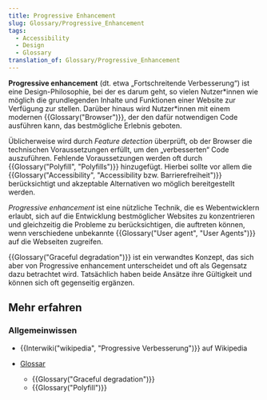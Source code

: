 ```yaml
---
title: Progressive Enhancement
slug: Glossary/Progressive_Enhancement
tags:
  - Accessibility
  - Design
  - Glossary
translation_of: Glossary/Progressive_Enhancement
---
```

**Progressive enhancement** (dt. etwa „Fortschreitende Verbesserung“) ist eine Design-Philosophie, bei der es darum geht, so vielen Nutzer\*innen wie möglich die grundlegenden Inhalte und Funktionen einer Website zur Verfügung zur stellen. Darüber hinaus wird Nutzer\*innen mit einem modernen {{Glossary("Browser")}}, der den dafür notwendigen Code ausführen kann, das bestmögliche Erlebnis geboten.

Üblicherweise wird durch _Feature detection_ überprüft, ob der Browser die technischen Voraussetzungen erfüllt, um den „verbesserten“ Code auszuführen. Fehlende Voraussetzungen werden oft durch {{Glossary("Polyfill", "Polyfills")}} hinzugefügt. Hierbei sollte vor allem die {{Glossary("Accessibility", "Accessibility bzw. Barrierefreiheit")}} berücksichtigt und akzeptable Alternativen wo möglich bereitgestellt werden.

_Progressive enhancement_ ist eine nützliche Technik, die es Webentwicklern erlaubt, sich auf die Entwicklung bestmöglicher Websites zu konzentrieren und gleichzeitig die Probleme zu berücksichtigen, die auftreten können, wenn verschiedene unbekannte {{Glossary("User agent", "User Agents")}} auf die Webseiten zugreifen.

{{Glossary("Graceful degradation")}} ist ein verwandtes Konzept, das sich aber von Progressive enhancement unterscheidet und oft als Gegensatz dazu betrachtet wird. Tatsächlich haben beide Ansätze ihre Gültigkeit und können sich oft gegenseitig ergänzen.

## Mehr erfahren

### Allgemeinwissen

- {{Interwiki("wikipedia", "Progressive Verbesserung")}} auf Wikipedia

- [Glossar](/de/docs/Glossary)

  - {{Glossary("Graceful degradation")}}
  - {{Glossary("Polyfill")}}
